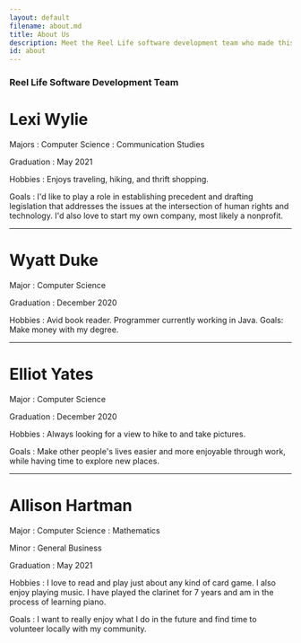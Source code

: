```yaml
---
layout: default
filename: about.md
title: About Us
description: Meet the Reel Life software development team who made this all possible!
id: about
---
```


### Reel Life Software Development Team
# Lexi Wylie
Majors
: Computer Science
: Communication Studies

Graduation
: May 2021

Hobbies
: Enjoys traveling, hiking, and thrift shopping.

Goals
: I'd like to play a role in establishing precedent and drafting legislation that addresses the issues at the intersection of human rights and technology. I'd also love to start my own company, most likely a nonprofit.

---

# Wyatt Duke
Major
: Computer Science

Graduation
: December 2020

Hobbies
: Avid book reader. Programmer currently working in Java.
 Goals: Make money with my degree.

---

# Elliot Yates
Major
: Computer Science

Graduation
: December 2020

Hobbies
: Always looking for a view to hike to and take pictures.

Goals
: Make other people's lives easier and more enjoyable through work, while having time to explore new places.

---

# Allison Hartman
Major
: Computer Science
: Mathematics

Minor
: General Business

Graduation
: May 2021

Hobbies
: I love to read and play just about any kind of card game. I also enjoy playing music. I have played the clarinet for 7 years and am in the process of learning piano.

Goals
: I want to really enjoy what I do in the future and find time to volunteer locally with my community.
